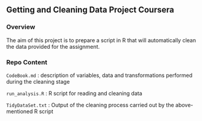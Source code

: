 ## Getting and Cleaning Data Project Coursera


### Overview
The aim of this project is to prepare a script in R that will automatically clean the data provided for the assignment.

### Repo Content
`CodeBook.md` : description of variables, data and transformations performed during the cleaning stage

`run_analysis.R` : R script for reading and cleaning data

`TidyDataSet.txt` : Output of the cleaning process carried out by the above-mentioned R script
